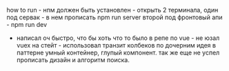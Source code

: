 how to run - 
нпм должен быть установлен - 
открыть 2 терминала, один под сервак - в нем прописать npm run server
второй под фронтовый апи - npm run dev

- написал оч быстро, что бы хоть что то было в репе по vue - не юзал vuex на стейт - использовал транзит колбеков по дочерним 
идея в паттерне умный контейнер, глупый компонент. 
так же еще не успел прописать дизайн и алгоритм поиска. 

